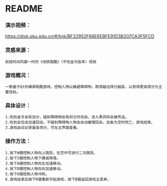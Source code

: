 # README

### 演示视频：
https://disk.pku.edu.cn/#/link/BF22952F66E6EBFE91D3B207CA3F5FCD

### 灵感来源：

```
前段时间风靡一时的《地铁跑酷》（不吃金币版本）视频
```

### 游戏概况：

```
一款基于Qt的横屏跑酷游戏，控制人物以躲避障碍物，跑得越远得分越高，以获得更高得分为主要目标。
```

### 具体设计：

```
1.吃到金币会有加分，碰到障碍物会有扣分并扣血，进入黑洞将会被传送。
2.吃到血包会加速回血，不碰到障碍物人物会自动缓慢回血，血条为空时死亡，游戏结束。
3.游戏自动记录最高得分，可在主界面查看。
```

### 操作方法：

```
1.按下W键控制人物向上跳跃，在空中可进行二次跳跃。
2.按下S键控制人物下蹲或降落。
3.按下A键控制人物向左加速移动。
4.按下D键控制人物向右加速移动。
5.按下O键控制人物冲刺。
6.游戏结束后按下R键重新开始游戏，按下B键返回游戏主菜单。
```

